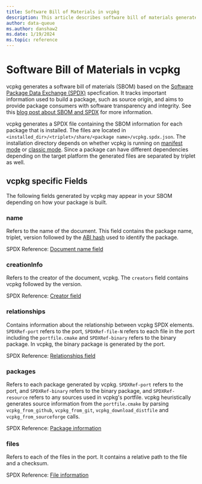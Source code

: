 ```yaml
---
title: Software Bill of Materials in vcpkg
description: This article describes software bill of materials generated by vcpkg.
author: data-queue
ms.author: danshaw2
ms.date: 1/19/2024
ms.topic: reference
---
```


# Software Bill of Materials in vcpkg
vcpkg generates a software bill of materials (SBOM) based on the [Software Package Data Exchange (SPDX)](https://spdx.github.io/spdx-spec/v2.3/) specfication. It tracks important information used to build a package, such as source origin, and aims to provide package consumers with software transparency and integrity. See this [blog post about SBOM and SPDX](https://devblogs.microsoft.com/engineering-at-microsoft/generating-software-bills-of-materials-sboms-with-spdx-at-microsoft/) for more information.

vcpkg generates a SPDX file containing the SBOM information for each package that is installed. The files are located in `<installed_dir>/<triplet>/share/<package name>/vcpkg.spdx.json`. The installation directory depends on whether vcpkg is running on [manifest mode](../concepts/manifest-mode.md) or [classic mode](../concepts/classic-mode.md). Since a package can have different dependencies depending on the target platform the generated files are separated by triplet as well.

## vcpkg specific Fields
The following fields generated by vcpkg may appear in your SBOM depending on how your package is built.

### name
Refers to the name of the document. This field contains the package name, triplet, version followed by the [ABI hash](users/binarycaching#abi-hash) used to identify the package.

SPDX Reference: [Document name field](https://spdx.github.io/spdx-spec/v2.3/document-creation-information/#64-document-name-field)

### creationInfo
Refers to the creator of the document, vcpkg. The `creators` field contains vcpkg followed by the version.

SPDX Reference: [Creator field](https://spdx.github.io/spdx-spec/v2.3/document-creation-information/#68-creator-field)

### relationships
Contains information about the relationship between vcpkg SPDX elements. `SPDXRef-port` refers to the port, `SPDXRef-file-N` refers to each file in the port including the `portfile.cmake` and `SPDXRef-binary` refers to the binary package. In vcpkg, the binary package is generated by the port.

SPDX Reference: [Relationships field](https://spdx.github.io/spdx-spec/v2.3/relationships-between-SPDX-elements/)

### packages
Refers to each package generated by vcpkg. `SPDXRef-port` refers to the port, and `SPDXRef-binary` refers to the binary package, and `SPDXRef-resource` refers to any sources used in vcpkg's portfile. vcpkg heuristically generates source information from the `portfile.cmake` by parsing `vcpkg_from_github`, `vcpkg_from_git`, `vcpkg_download_distfile` and `vcpkg_from_sourceforge` calls.

SPDX Reference: [Package information](https://spdx.github.io/spdx-spec/v2.3/package-information/)

### files

Refers to each of the files in the port. It contains a relative path to the file and a checksum.

SPDX Reference: [File information](https://spdx.github.io/spdx-spec/v2.3/file-information/)
